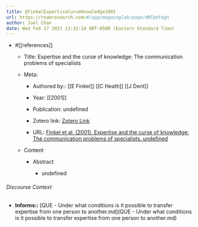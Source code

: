 ```yaml
---
title: @finkelExpertiseCurseKnowledge2001
url: https://roamresearch.com/#/app/megacoglab/page/dNTpUt4gn
author: Joel Chan
date: Wed Feb 17 2021 13:32:24 GMT-0500 (Eastern Standard Time)
---
```


- #[[references]]

    - Title: Expertise and the curse of knowledge: The communication problems of specialists

    - Meta:

        - Authored by:: [[E Finkel]] [[C Heath]] [[J Dent]]

        - Year: [[2001]]

        - Publication: undefined

        - Zotero link: [Zotero Link](zotero://select/items/7_BVXVCG6M)

        - URL: [Finkel et al. (2001). Expertise and the curse of knowledge: The communication problems of specialists. undefined](undefined)

    - Content

        - Abstract

            - undefined

###### Discourse Context

- **Informs::** [QUE - Under what conditions is it possible to transfer expertise from one person to another.md](QUE - Under what conditions is it possible to transfer expertise from one person to another.md)

